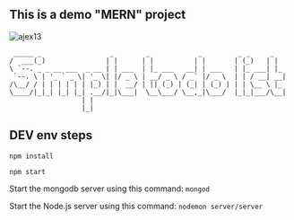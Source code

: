 ## This is a demo "MERN" project
![ajex13](https://img.shields.io/badge/ajex13-this%20react%20project%20rocks-green?style=for-the-badge&logo=React)




     _____ _                 _        _            _         _ _     _   
    /  ___(_)               | |      | |          | |       | (_)   | |  
    \ `--. _ _ __ ___  _ __ | | ___  | |_ ___   __| | ___   | |_ ___| |_ 
     `--. \ | '_ ` _ \| '_ \| |/ _ \ | __/ _ \ / _` |/ _ \  | | / __| __|
    /\__/ / | | | | | | |_) | |  __/ | || (_) | (_| | (_) | | | \__ \ |_ 
    \____/|_|_| |_| |_| .__/|_|\___|  \__\___/ \__,_|\___/  |_|_|___/\__|
                      | |                                                
                      |_|                                                
                      
                      
 ## DEV env steps 
 
 `npm install`
 
 `npm start`

Start the mongodb server using this command: `mongod`


Start the Node.js server using this command: `nodemon server/server`
